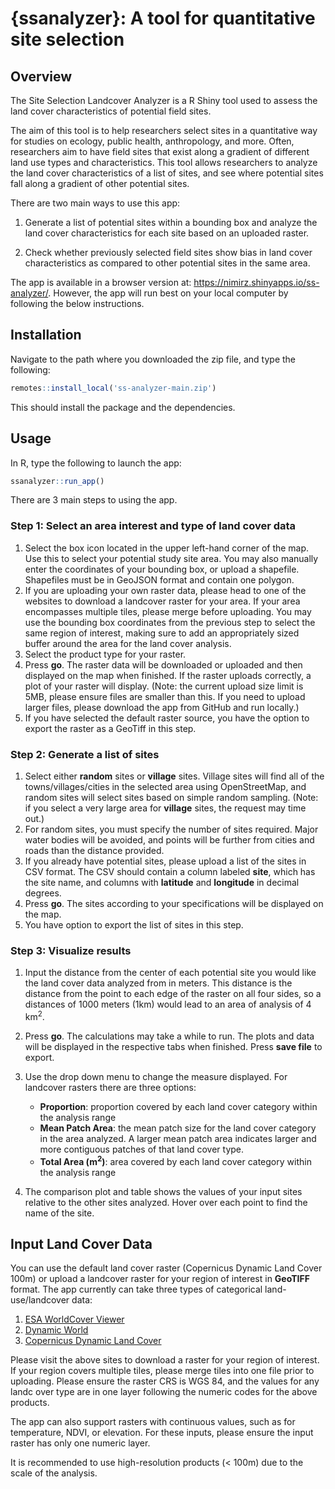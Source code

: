 
# {ssanalyzer}: A tool for quantitative site selection

## Overview

The Site Selection Landcover Analyzer is a R Shiny tool used to assess
the land cover characteristics of potential field sites.

The aim of this tool is to help researchers select sites in a
quantitative way for studies on ecology, public health, anthropology,
and more. Often, researchers aim to have field sites that exist along a
gradient of different land use types and characteristics. This tool
allows researchers to analyze the land cover characteristics of a list
of sites, and see where potential sites fall along a gradient of other
potential sites.

There are two main ways to use this app:

1.  Generate a list of potential sites within a bounding box and analyze
    the land cover characteristics for each site based on an uploaded
    raster.

2.  Check whether previously selected field sites show bias in land
    cover characteristics as compared to other potential sites in the
    same area.

The app is available in a browser version at:
<https://nimirz.shinyapps.io/ss-analyzer/>. However, the app will run
best on your local computer by following the below instructions.

## Installation

Navigate to the path where you downloaded the zip file, and type the following:

``` r
remotes::install_local('ss-analyzer-main.zip')
```

This should install the package and the dependencies. 

## Usage

In R, type the following to launch the app:

``` r
ssanalyzer::run_app()
```

There are 3 main steps to using the app.

### Step 1: Select an area interest and type of land cover data

1.  Select the box icon located in the upper left-hand corner of the
    map. Use this to select your potential study site area. You may also
    manually enter the coordinates of your bounding box, or upload a
    shapefile. Shapefiles must be in GeoJSON format and contain one
    polygon.
2.  If you are uploading your own raster data, please head to one of the
    websites to download a landcover raster for your area. If your area
    encompasses multiple tiles, please merge before uploading. You may
    use the bounding box coordinates from the previous step to select
    the same region of interest, making sure to add an appropriately
    sized buffer around the area for the land cover analysis.
3.  Select the product type for your raster.
4.  Press **go**. The raster data will be downloaded or uploaded and
    then displayed on the map when finished. If the raster uploads
    correctly, a plot of your raster will display. (Note: the current
    upload size limit is 5MB, please ensure files are smaller than this.
    If you need to upload larger files, please download the app from
    GitHub and run locally.)
5.  If you have selected the default raster source, you have the option
    to export the raster as a GeoTiff in this step.

### Step 2: Generate a list of sites

1.  Select either **random** sites or **village** sites. Village sites
    will find all of the towns/villages/cities in the selected area
    using OpenStreetMap, and random sites will select sites based on
    simple random sampling. (Note: if you select a very large area for
    **village** sites, the request may time out.)
2.  For random sites, you must specify the number of sites required.
    Major water bodies will be avoided, and points will be further from
    cities and roads than the distance provided.
3.  If you already have potential sites, please upload a list of the
    sites in CSV format. The CSV should contain a column labeled
    **site**, which has the site name, and columns with **latitude** and
    **longitude** in decimal degrees.
4.  Press **go**. The sites according to your specifications will be
    displayed on the map.
5.  You have option to export the list of sites in this step.

### Step 3: Visualize results

1.  Input the distance from the center of each potential site you would
    like the land cover data analyzed from in meters. This distance is
    the distance from the point to each edge of the raster on all four
    sides, so a distances of 1000 meters (1km) would lead to an area of
    analysis of 4 km<sup>2</sup>.

2.  Press **go**. The calculations may take a while to run. The plots
    and data will be displayed in the respective tabs when finished.
    Press **save file** to export.

3.  Use the drop down menu to change the measure displayed. For
    landcover rasters there are three options:

    - **Proportion**: proportion covered by each land cover category
      within the analysis range
    - **Mean Patch Area**: the mean patch size for the land cover
      category in the area analyzed. A larger mean patch area indicates
      larger and more contiguous patches of that land cover type.
    - **Total Area (m<sup>2</sup>)**: area covered by each land cover
      category within the analysis range

4.  The comparison plot and table shows the values of your input sites
    relative to the other sites analyzed. Hover over each point to find
    the name of the site.

## Input Land Cover Data

You can use the default land cover raster (Copernicus Dynamic Land Cover
100m) or upload a landcover raster for your region of interest in
**GeoTIFF** format. The app currently can take three types of
categorical land-use/landcover data:

1.  [ESA WorldCover Viewer](https://viewer.esa-worldcover.org/worldcover/)
2.  [Dynamic World](https://dynamicworld.app/)
3.  [Copernicus Dynamic Land Cover](https://lcviewer.vito.be/)

Please visit the above sites to download a raster for your region of
interest. If your region covers multiple tiles, please merge tiles into
one file prior to uploading. Please ensure the raster CRS is WGS 84, and
the values for any landc over type are in one layer following the
numeric codes for the above products.

The app can also support rasters with continuous values, such as for
temperature, NDVI, or elevation. For these inputs, please ensure the
input raster has only one numeric layer.

It is recommended to use high-resolution products (\< 100m) due to the
scale of the analysis.
